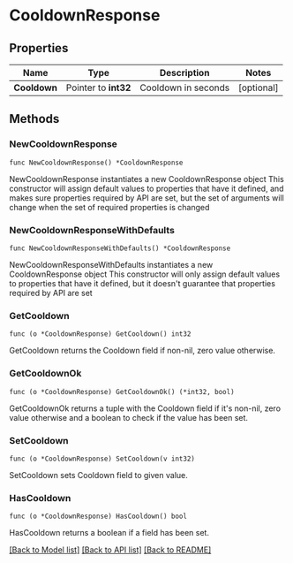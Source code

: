 # CooldownResponse

## Properties

Name | Type | Description | Notes
------------ | ------------- | ------------- | -------------
**Cooldown** | Pointer to **int32** | Cooldown in seconds | [optional]

## Methods

### NewCooldownResponse

`func NewCooldownResponse() *CooldownResponse`

NewCooldownResponse instantiates a new CooldownResponse object
This constructor will assign default values to properties that have it defined,
and makes sure properties required by API are set, but the set of arguments
will change when the set of required properties is changed

### NewCooldownResponseWithDefaults

`func NewCooldownResponseWithDefaults() *CooldownResponse`

NewCooldownResponseWithDefaults instantiates a new CooldownResponse object
This constructor will only assign default values to properties that have it defined,
but it doesn't guarantee that properties required by API are set

### GetCooldown

`func (o *CooldownResponse) GetCooldown() int32`

GetCooldown returns the Cooldown field if non-nil, zero value otherwise.

### GetCooldownOk

`func (o *CooldownResponse) GetCooldownOk() (*int32, bool)`

GetCooldownOk returns a tuple with the Cooldown field if it's non-nil, zero value otherwise
and a boolean to check if the value has been set.

### SetCooldown

`func (o *CooldownResponse) SetCooldown(v int32)`

SetCooldown sets Cooldown field to given value.

### HasCooldown

`func (o *CooldownResponse) HasCooldown() bool`

HasCooldown returns a boolean if a field has been set.


[[Back to Model list]](../README.md#documentation-for-models) [[Back to API list]](../README.md#documentation-for-api-endpoints) [[Back to README]](../README.md)
